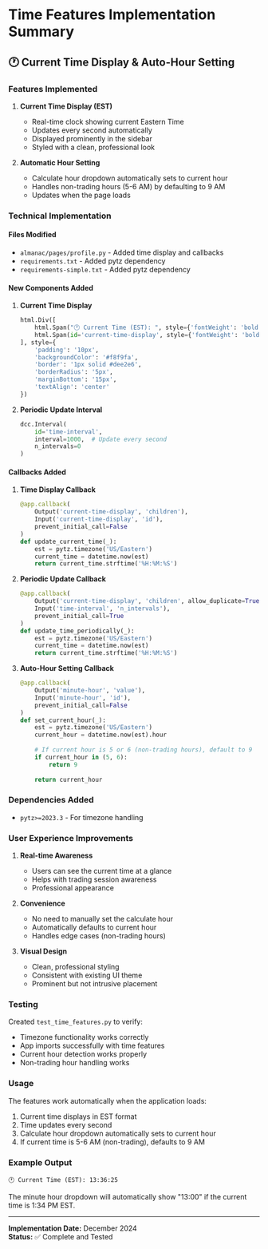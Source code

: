 # Time Features Implementation Summary

## 🕐 Current Time Display & Auto-Hour Setting

### Features Implemented

1. **Current Time Display (EST)**
   - Real-time clock showing current Eastern Time
   - Updates every second automatically
   - Displayed prominently in the sidebar
   - Styled with a clean, professional look

2. **Automatic Hour Setting**
   - Calculate hour dropdown automatically sets to current hour
   - Handles non-trading hours (5-6 AM) by defaulting to 9 AM
   - Updates when the page loads

### Technical Implementation

#### Files Modified
- `almanac/pages/profile.py` - Added time display and callbacks
- `requirements.txt` - Added pytz dependency
- `requirements-simple.txt` - Added pytz dependency

#### New Components Added

1. **Current Time Display**
   ```python
   html.Div([
       html.Span("🕐 Current Time (EST): ", style={'fontWeight': 'bold', 'fontSize': '14px'}),
       html.Span(id='current-time-display', style={'fontWeight': 'bold', 'color': '#2c3e50', 'fontSize': '14px'})
   ], style={
       'padding': '10px',
       'backgroundColor': '#f8f9fa',
       'border': '1px solid #dee2e6',
       'borderRadius': '5px',
       'marginBottom': '15px',
       'textAlign': 'center'
   })
   ```

2. **Periodic Update Interval**
   ```python
   dcc.Interval(
       id='time-interval',
       interval=1000,  # Update every second
       n_intervals=0
   )
   ```

#### Callbacks Added

1. **Time Display Callback**
   ```python
   @app.callback(
       Output('current-time-display', 'children'),
       Input('current-time-display', 'id'),
       prevent_initial_call=False
   )
   def update_current_time(_):
       est = pytz.timezone('US/Eastern')
       current_time = datetime.now(est)
       return current_time.strftime('%H:%M:%S')
   ```

2. **Periodic Update Callback**
   ```python
   @app.callback(
       Output('current-time-display', 'children', allow_duplicate=True),
       Input('time-interval', 'n_intervals'),
       prevent_initial_call=True
   )
   def update_time_periodically(_):
       est = pytz.timezone('US/Eastern')
       current_time = datetime.now(est)
       return current_time.strftime('%H:%M:%S')
   ```

3. **Auto-Hour Setting Callback**
   ```python
   @app.callback(
       Output('minute-hour', 'value'),
       Input('minute-hour', 'id'),
       prevent_initial_call=False
   )
   def set_current_hour(_):
       est = pytz.timezone('US/Eastern')
       current_hour = datetime.now(est).hour
       
       # If current hour is 5 or 6 (non-trading hours), default to 9
       if current_hour in (5, 6):
           return 9
       
       return current_hour
   ```

### Dependencies Added
- `pytz>=2023.3` - For timezone handling

### User Experience Improvements

1. **Real-time Awareness**
   - Users can see the current time at a glance
   - Helps with trading session awareness
   - Professional appearance

2. **Convenience**
   - No need to manually set the calculate hour
   - Automatically defaults to current hour
   - Handles edge cases (non-trading hours)

3. **Visual Design**
   - Clean, professional styling
   - Consistent with existing UI theme
   - Prominent but not intrusive placement

### Testing

Created `test_time_features.py` to verify:
- Timezone functionality works correctly
- App imports successfully with time features
- Current hour detection works properly
- Non-trading hour handling works

### Usage

The features work automatically when the application loads:
1. Current time displays in EST format
2. Time updates every second
3. Calculate hour dropdown automatically sets to current hour
4. If current time is 5-6 AM (non-trading), defaults to 9 AM

### Example Output

```
🕐 Current Time (EST): 13:36:25
```

The minute hour dropdown will automatically show "13:00" if the current time is 1:34 PM EST.

---

**Implementation Date:** December 2024  
**Status:** ✅ Complete and Tested
